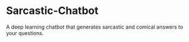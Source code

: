 # Sarcastic-Chatbot
A deep learning chatbot that generates sarcastic and comical answers to your questions.
